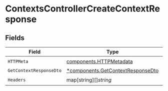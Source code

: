 # ContextsControllerCreateContextResponse


## Fields

| Field                                                                                 | Type                                                                                  | Required                                                                              | Description                                                                           |
| ------------------------------------------------------------------------------------- | ------------------------------------------------------------------------------------- | ------------------------------------------------------------------------------------- | ------------------------------------------------------------------------------------- |
| `HTTPMeta`                                                                            | [components.HTTPMetadata](../../models/components/httpmetadata.md)                    | :heavy_check_mark:                                                                    | N/A                                                                                   |
| `GetContextResponseDto`                                                               | [*components.GetContextResponseDto](../../models/components/getcontextresponsedto.md) | :heavy_minus_sign:                                                                    | Created                                                                               |
| `Headers`                                                                             | map[string][]*string*                                                                 | :heavy_check_mark:                                                                    | N/A                                                                                   |